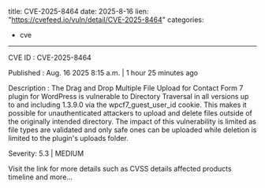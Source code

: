  
title: CVE-2025-8464
date: 2025-8-16
lien: "https://cvefeed.io/vuln/detail/CVE-2025-8464"
categories:
  - cve
---

CVE ID : CVE-2025-8464

Published :  Aug. 16
2025
8:15 a.m. | 1 hour
25 minutes ago

Description : The Drag and Drop Multiple File Upload for Contact Form 7 plugin for WordPress is vulnerable to Directory Traversal in all versions up to
and including
1.3.9.0 via the wpcf7_guest_user_id cookie. This makes it possible for unauthenticated attackers to upload and delete files outside of the originally intended directory. The impact of this vulnerability is limited
as file types are validated and only safe ones can be uploaded
while deletion is limited to the plugin's uploads folder.

Severity: 5.3 | MEDIUM

Visit the link for more details
such as CVSS details
affected products
timeline
and more...
